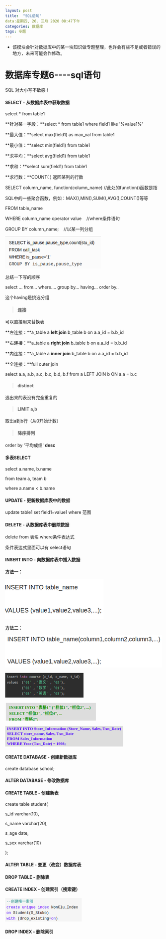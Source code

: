 ```yaml
---
layout: post
title:  "SQL语句"
data:星期四, 26. 三月 2020 08:47下午 
categories: 数据库
tags: 专题
---
```

* 该模块会针对数据库中的某一块知识做专题整理，也许会有些不足或者错误的地方，未来可能会作修改。

# 数据库专题6----sql语句


SQL 对大小写不敏感！

#### SELECT - 从数据库表中获取数据


select * from table1

**针对某一字段：**select * from table1 where field1 like '%value1%' 

**最大值：**select max(field1) as max_val  from table1

**最小值：**select min(field1) from table1

**求平均：**select avg(field1)  from table1

**求和：**select sum(field1)  from table1

**求行数：**COUNT( ) 返回某列的行数

>
SELECT column_name, function(column_name)  //此处的function()函数是指
>
SQL中的一些聚合函数，例如：MAX(),MIN(),SUM(),AVG(),COUNT()等等
>
FROM table_name
>
WHERE column_name operator value    //where条件语句
>
GROUP BY column_name;    //以某一列分组
>
![](https://github.com/LLLibra/LLLibra.github.io/raw/master/_posts/imgs/20200329-135007.png)

>
总结一下写的顺序
>
select ... from... where.... group by... having... order by..
>
这个having是挑选分组

> #### 连接
>
可以直接用来替换表
>
**左连接：**a_table a **left join** b_table b on a.a_id = b.b_id
>
**右连接：**a_table a **right  join** b_table b on a.a_id = b.b_id
>
**内连接：**a_table a **inner join** b_table b on a.a_id = b.b_id
>
**全连接：**full outer join
>
select a.a, a.b, a.c, b.c, b.d, b.f from a LEFT JOIN b ON a.a = b.c
> #### distinct
>
选出来的表没有完全重复的
> #### LIMIT a,b
取出a到b行（从0开始计数）
> #### 降序排列
order by '平均成绩' **desc**

#### 多表SELECT
select a.name, b.name

from team a, team b 

where a.name < b.name

#### UPDATE - 更新数据库表中的数据
update table1 set field1=value1 where 范围


#### DELETE - 从数据库表中删除数据
delete from 表名  where条件表达式 

条件表达式里面可以有 select语句
#### INSERT INTO - 向数据库表中插入数据
**方法一：**

![](https://github.com/LLLibra/LLLibra.github.io/raw/master/_posts/imgs/20200329-141239.png)

**方法二：**

![](https://github.com/LLLibra/LLLibra.github.io/raw/master/_posts/imgs/20200329-141250.png)


![](https://github.com/LLLibra/LLLibra.github.io/raw/master/_posts/imgs/20200329-190239.png)

![](https://github.com/LLLibra/LLLibra.github.io/raw/master/_posts/imgs/20200329-141149.png)

![](https://github.com/LLLibra/LLLibra.github.io/raw/master/_posts/imgs/20200329-141200.png)


#### CREATE DATABASE - 创建新数据库
create database school;

#### ALTER DATABASE - 修改数据库

#### CREATE TABLE - 创建新表
create table student(

s_id varchar(10),

s_name varchar(20),

s_age date,

s_sex varchar(10)

);


#### ALTER TABLE - 变更（改变）数据库表

#### DROP TABLE - 删除表

#### CREATE INDEX - 创建索引（搜索键）

![](https://github.com/LLLibra/LLLibra.github.io/raw/master/_posts/imgs/20200330-203859.png)

#### DROP INDEX - 删除索引













